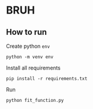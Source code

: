 # BRUH
## How to run
Create python `env`
```console
python -m venv env
```
Install all requirements
```console
pip install -r requirements.txt
```
Run
```console
python fit_function.py
```
